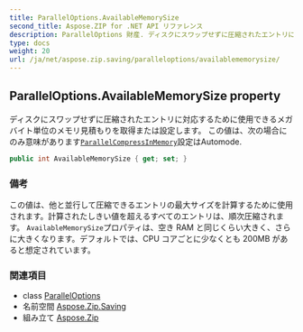 ```yaml
---
title: ParallelOptions.AvailableMemorySize
second_title: Aspose.ZIP for .NET API リファレンス
description: ParallelOptions 財産. ディスクにスワップせずに圧縮されたエントリに対応するために使用できるメガバイト単位のメモリ見積もりを取得または設定します この値は次の場合にのみ意味がありますParallelCompressInMemory設定はAutomode.
type: docs
weight: 20
url: /ja/net/aspose.zip.saving/paralleloptions/availablememorysize/
---
```

## ParallelOptions.AvailableMemorySize property

ディスクにスワップせずに圧縮されたエントリに対応するために使用できるメガバイト単位のメモリ見積もりを取得または設定します。 この値は、次の場合にのみ意味があります[`ParallelCompressInMemory`](../parallelcompressinmemory/)設定はAutomode.

```csharp
public int AvailableMemorySize { get; set; }
```

### 備考

この値は、他と並行して圧縮できるエントリの最大サイズを計算するために使用されます。計算されたしきい値を超えるすべてのエントリは、順次圧縮されます。 `AvailableMemorySize`プロパティは、空き RAM と同じくらい大きく、さらに大きくなります。デフォルトでは、CPU コアごとに少なくとも 200MB があると想定されています。

### 関連項目

* class [ParallelOptions](../)
* 名前空間 [Aspose.Zip.Saving](../../paralleloptions/)
* 組み立て [Aspose.Zip](../../../)


